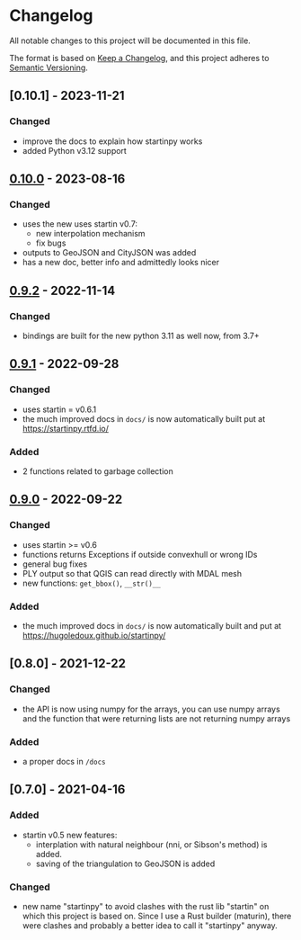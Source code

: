

# Changelog

All notable changes to this project will be documented in this file.

The format is based on [Keep a Changelog](https://keepachangelog.com/en/1.0.0/),
and this project adheres to [Semantic Versioning](https://semver.org/spec/v2.0.0.html).

## [0.10.1] - 2023-11-21
### Changed
- improve the docs to explain how startinpy works
- added Python v3.12 support

## [0.10.0] - 2023-08-16
### Changed
- uses the new uses startin v0.7:
  - new interpolation mechanism
  - fix bugs
- outputs to GeoJSON and CityJSON was added
- has a new doc, better info and admittedly looks nicer


## [0.9.2] - 2022-11-14
### Changed
- bindings are built for the new python 3.11 as well now, from 3.7+

## [0.9.1] - 2022-09-28
### Changed
- uses startin = v0.6.1
- the much improved docs in `docs/` is now automatically built put at https://startinpy.rtfd.io/
### Added
- 2 functions related to garbage collection

## [0.9.0] - 2022-09-22
### Changed
- uses startin >= v0.6
- functions returns Exceptions if outside convexhull or wrong IDs
- general bug fixes
- PLY output so that QGIS can read directly with MDAL mesh
- new functions: `get_bbox()`, `__str()__`
### Added
- the much improved docs in `docs/` is now automatically built and put at https://hugoledoux.github.io/startinpy/


## [0.8.0] - 2021-12-22
### Changed
- the API is now using numpy for the arrays, you can use numpy arrays and the function that were returning lists are not returning numpy arrays
### Added
- a proper docs in `/docs`


## [0.7.0] - 2021-04-16
### Added
- startin v0.5 new features: 
  - interplation with natural neighbour (nni, or Sibson's method) is added. 
  - saving of the triangulation to GeoJSON is added
### Changed
- new name "startinpy" to avoid clashes with the rust lib "startin" on which this project is based on. Since I use a Rust builder (maturin), there were clashes and probably a better idea to call it "startinpy" anyway.


[0.10.0]: https://github.com/hugoledoux/startin/compare/0.9.2...0.10.0
[0.9.2]: https://github.com/hugoledoux/startin/compare/0.9.1...0.9.2
[0.9.1]: https://github.com/hugoledoux/startin/compare/0.9.0...0.9.1
[0.9.0]: https://github.com/hugoledoux/startin/compare/0.8.0...0.9.0
